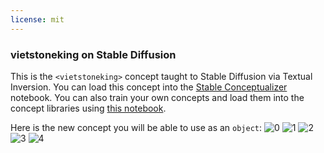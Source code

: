 ```yaml
---
license: mit
---
```

### vietstoneking on Stable Diffusion
This is the `<vietstoneking>` concept taught to Stable Diffusion via Textual Inversion. You can load this concept into the [Stable Conceptualizer](https://colab.research.google.com/github/huggingface/notebooks/blob/main/diffusers/stable_conceptualizer_inference.ipynb) notebook. You can also train your own concepts and load them into the concept libraries using [this notebook](https://colab.research.google.com/github/huggingface/notebooks/blob/main/diffusers/sd_textual_inversion_training.ipynb).

Here is the new concept you will be able to use as an `object`:
![<vietstoneking> 0](https://huggingface.co/sd-concepts-library/vietstoneking/resolve/main/concept_images/3.jpeg)
![<vietstoneking> 1](https://huggingface.co/sd-concepts-library/vietstoneking/resolve/main/concept_images/0.jpeg)
![<vietstoneking> 2](https://huggingface.co/sd-concepts-library/vietstoneking/resolve/main/concept_images/1.jpeg)
![<vietstoneking> 3](https://huggingface.co/sd-concepts-library/vietstoneking/resolve/main/concept_images/2.jpeg)
![<vietstoneking> 4](https://huggingface.co/sd-concepts-library/vietstoneking/resolve/main/concept_images/4.jpeg)


